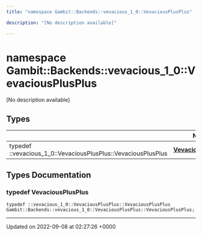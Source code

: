 ```yaml
---
title: "namespace Gambit::Backends::vevacious_1_0::VevaciousPlusPlus"

description: "[No description available]"

---
```


# namespace Gambit::Backends::vevacious_1_0::VevaciousPlusPlus

[No description available]

## Types

|                | Name           |
| -------------- | -------------- |
| typedef ::vevacious_1_0::VevaciousPlusPlus::VevaciousPlusPlus | **[VevaciousPlusPlus](/documentation/code/namespaces/namespacegambit_1_1backends_1_1vevacious__1__0_1_1vevaciousplusplus/#typedef-vevaciousplusplus)**  |

## Types Documentation

### typedef VevaciousPlusPlus

```
typedef ::vevacious_1_0::VevaciousPlusPlus::VevaciousPlusPlus Gambit::Backends::vevacious_1_0::VevaciousPlusPlus::VevaciousPlusPlus;
```







-------------------------------

Updated on 2022-09-08 at 02:27:26 +0000